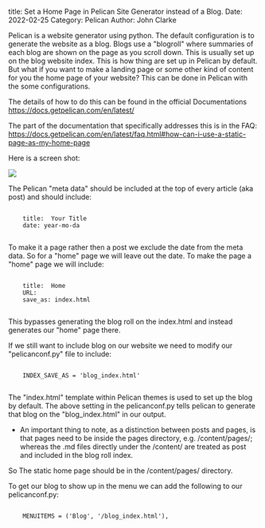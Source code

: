 title: Set a Home Page in Pelican Site Generator instead of a Blog.
Date: 2022-02-25
Category: Pelican
Author: John Clarke

Pelican is a website generator using python.
The default configuration is to generate the website as a blog.  Blogs use a "blogroll" where summaries of each blog are shown on the page as you scroll down.  This is usually set up on the blog website index.  This is how thing are set up in Pelican by default.  But what if you want to make a landing page or some other kind of content for you the home page of your website?  This can be done in Pelican with the some configurations.

The details of how to do this can be found in the official Documentations https://docs.getpelican.com/en/latest/

The part of the documentation that specifically addresses this is in the FAQ: https://docs.getpelican.com/en/latest/faq.html#how-can-i-use-a-static-page-as-my-home-page

Here is a screen shot:

<img src="/images/page-as-home-pelican.jpg" class="img-fluid" max-width="60%">

The Pelican "meta data" should be included at the top of every  article (aka post) and should include:

<pre><code> 
    title:  Your Title
    date: year-mo-da

</code></pre>

To make it a page rather then a post we  exclude the date from the meta data.
So for a "home" page we will leave out the date.  To make the page a "home" page we will include:

<pre><code>
    title:  Home
    URL:
    save_as: index.html

</code></pre>


This bypasses generating the blog roll on the index.html and instead generates our "home" page there.

If we still want to include blog on our website we need to modify our "pelicanconf.py" file to include: 

<pre><code>
    INDEX_SAVE_AS = 'blog_index.html'

</code></pre>


The "index.html" template within Pelican themes is used to set up the blog by default.  The above setting in the pelicanconf.py tells pelican to generate that blog on the "blog_index.html" in our output.  

* An important thing to note, as a distinction between posts and pages, is that pages need to be inside the pages directory, e.g. /content/pages/; whereas the .md files directly under the /content/ are treated as post and included in the blog roll index.  

So The static home page should be in the /content/pages/ directory.


To get our blog to show up in the menu we can add the following to our pelicanconf.py: 

<pre ><code>
    MENUITEMS = ('Blog', '/blog_index.html'),

</code></pre>

<br>
